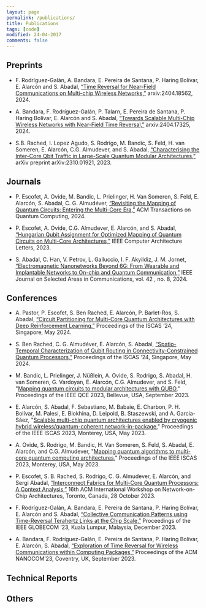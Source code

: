 ```yaml
---
layout: page
permalink: /publications/
title: Publications
tags: [code]
modified: 24-04-2017
comments: false
---
```



## Preprints
+ F. Rodríguez-Galán, A. Bandara, E. Pereira de Santana, P. Haring Bolívar, E. Alarcón and S. Abadal, [“Time Reversal for Near-Field Communications on Multi-chip Wireless Networks,”](https://arxiv.org/pdf/2404.18562) arxiv:2404.18562, 2024.

+ A. Bandara, F. Rodríguez-Galán, P. Talarn, E. Pereira de Santana, P. Haring Bolívar, E. Alarcón and S. Abadal, [“Towards Scalable Multi-Chip Wireless Networks with Near-Field Time Reversal,”](https://arxiv.org/pdf/2404.17325) arxiv:2404.17325, 2024.

+ S.B. Rached, I. Lopez Agudo, S. Rodrigo, M. Bandic, S. Feld, H. van Someren, E. Alarcón, C.G. Almudever, and S. Abadal, [“Characterising the Inter-Core Qbit Traffic in Large-Scale Quantum Modular Architectures,”](https://arxiv.org/pdf/2310.01921) arXiv preprint arXiv:2310.01921, 2023.

## Journals
+ P. Escofet, A. Ovide, M. Bandic, L. Prielinger, H. Van Someren, S. Feld, E. Alarcón, S. Abadal, C. G. Almudéver, [“Revisiting the Mapping of Quantum Circuits: Entering the Multi-Core Era,”](https://arxiv.org/pdf/2403.17205.pdf) ACM Transactions on Quantum Computing, 2024.
  
+ P. Escofet, A. Ovide, C.G. Almudever, E. Alarcón, and S. Abadal, [“Hungarian Qubit Assignment for Optimized Mapping of Quantum Circuits on Multi-Core Architectures,”](https://www.computer.org/csdl/journal/ca/2023/02/10262036/1QJwn8osSbu) IEEE Computer Architecture Letters, 2023.
  
+ S. Abadal, C. Han, V. Petrov, L. Galluccio, I. F. Akyildiz, J. M. Jornet, [“Electromagnetic Nanonetworks Beyond 6G: From Wearable and Implantable Networks to On-chip and Quantum Communication,”](https://arxiv.org/pdf/2405.07812) IEEE Journal on Selected Areas in Communications, vol. 42 , no. 8, 2024.

## Conferences
+ A. Pastor, P. Escofet, S. Ben Rached, E. Alarcón, P. Barlet-Ros, S. Abadal, [“Circuit Partitioning for Multi-Core Quantum Architectures with Deep Reinforcement Learning,”](https://arxiv.org/pdf/2401.17976.pdf) Proceedings of the ISCAS ‘24, Singapore, May 2024.

+ S. Ben Rached, C. G. Almudéver, E. Alarcón, S. Abadal, [“Spatio-Temporal Characterization of Qubit Routing in Connectivity-Constrained Quantum Processors,”](https://arxiv.org/pdf/2402.00469.pdf) Proceedings of the ISCAS ‘24, Singapore, May 2024.
  
+ M. Bandic, L. Prielinger, J. Nüßlein, A. Ovide, S. Rodrigo, S. Abadal, H. van Someren, G. Vardoyan, E. Alarcón, C.G. Almudever, and S. Feld, "[Mapping quantum circuits to modular architectures with QUBO](https://arxiv.org/abs/2305.06687)," Proceedings of the IEEE QCE 2023, Bellevue, USA, September 2023.

+ E. Alarcón, S. Abadal, F. Sebastiano, M. Babaie, E. Charbon, P. H. Bolívar, M. Palesi, E. Blokhina, D. Leipold, B. Staszewski, and A. Garcia-Sáez, "[Scalable multi-chip quantum architectures enabled by cryogenic hybrid wireless/quantum-coherent network-in-package](https://arxiv.org/abs/2303.14008)," Proceedings of the IEEE ISCAS 2023, Monterey, USA, May 2023.

+ A. Ovide, S. Rodrigo, M. Bandic, H. Van Someren, S. Feld, S. Abadal, E. Alarcón, and C.G. Almudever, "[Mapping quantum algorithms to multi-core quantum computing architectures](https://arxiv.org/abs/2303.16125)," Proceedings of the IEEE ISCAS 2023, Monterey, USA, May 2023.
  
+ P. Escofet, S. B. Rached, S. Rodrigo, C. G. Almudever, E. Alarcón, and Sergi Abadal, [“Interconnect Fabrics for Multi-Core Quantum Processors: A Context Analysis,”](https://arxiv.org/pdf/2309.07313.pdf) 16th ACM International Workshop on Network-on-Chip Architectures, Toronto, Canada, 28 October 2023.

+ F. Rodríguez-Galán, A. Bandara, E. Pereira de Santana, P. Haring Bolívar, E. Alarcón and S. Abadal, [“Collective Communication Patterns using Time-Reversal Terahertz Links at the Chip Scale,”](https://arxiv.org/pdf/2309.01428) Proceedings of the IEEE GLOBECOM ‘23, Kuala Lumpur, Malaysia, December 2023.

+ A. Bandara, F. Rodríguez-Galán, E. Pereira de Santana, P. Haring Bolívar, E. Alarcón, S. Abadal, [“Exploration of Time Reversal for Wireless Communications within Computing Packages,”](https://arxiv.org/pdf/2307.10820) Proceedings of the ACM NANOCOM’23, Coventry, UK, September 2023.




## Technical Reports


## Others














